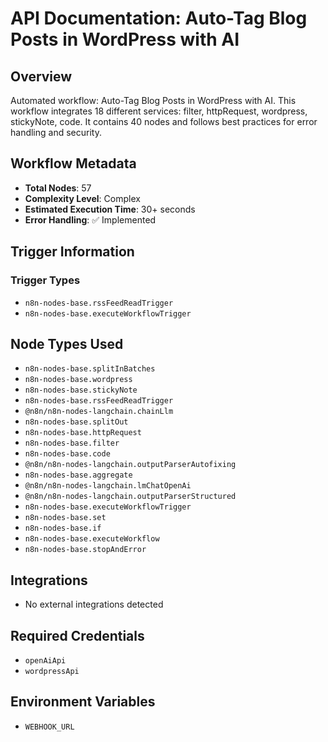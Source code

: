 # API Documentation: Auto-Tag Blog Posts in WordPress with AI

## Overview
Automated workflow: Auto-Tag Blog Posts in WordPress with AI. This workflow integrates 18 different services: filter, httpRequest, wordpress, stickyNote, code. It contains 40 nodes and follows best practices for error handling and security.

## Workflow Metadata
- **Total Nodes**: 57
- **Complexity Level**: Complex
- **Estimated Execution Time**: 30+ seconds
- **Error Handling**: ✅ Implemented

## Trigger Information
### Trigger Types
- `n8n-nodes-base.rssFeedReadTrigger`
- `n8n-nodes-base.executeWorkflowTrigger`

## Node Types Used
- `n8n-nodes-base.splitInBatches`
- `n8n-nodes-base.wordpress`
- `n8n-nodes-base.stickyNote`
- `n8n-nodes-base.rssFeedReadTrigger`
- `@n8n/n8n-nodes-langchain.chainLlm`
- `n8n-nodes-base.splitOut`
- `n8n-nodes-base.httpRequest`
- `n8n-nodes-base.filter`
- `n8n-nodes-base.code`
- `@n8n/n8n-nodes-langchain.outputParserAutofixing`
- `n8n-nodes-base.aggregate`
- `@n8n/n8n-nodes-langchain.lmChatOpenAi`
- `@n8n/n8n-nodes-langchain.outputParserStructured`
- `n8n-nodes-base.executeWorkflowTrigger`
- `n8n-nodes-base.set`
- `n8n-nodes-base.if`
- `n8n-nodes-base.executeWorkflow`
- `n8n-nodes-base.stopAndError`

## Integrations
- No external integrations detected

## Required Credentials
- `openAiApi`
- `wordpressApi`

## Environment Variables
- `WEBHOOK_URL`

